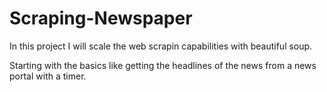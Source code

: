 # Scraping-Newspaper


In this project I will scale the web scrapin capabilities with beautiful soup.

Starting with the basics like getting the headlines of the news from a news portal with a timer.
